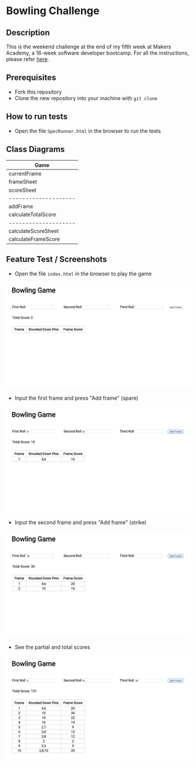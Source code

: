 # Bowling Challenge

Description
-------

This is the weekend challenge at the end of my fifth week at Makers Academy, a 16-week software developer bootcamp. For all the instructions, please refer [here](https://github.com/makersacademy/rps-challenge/blob/master/INSTRUCTIONS.md).

Prerequisites
-------

* Fork this repository
* Clone the new repository into your machine with ```git clone```

How to run tests
-------

* Open the file ```SpecRunner.html``` in the browser to run the tests

Class Diagrams
-------

| Game                |
| ---                 |
| currentFrame        |
| frameSheet          |
| scoreSheet          |
|-------------------- |
| addFrame            |
| calculateTotalScore |       
|-------------------- | 
| calculateScoreSheet |  
| calculateFrameScore |

Feature Test / Screenshots
-------

* Open the file ```index.html``` in the browser to play the game

![Homapage](./images/1-start.png)

* Input the first frame and press "Add frame" (spare)

![Spare](./images/2-spare.png)

* Input the second frame and press "Add frame" (strike)

![Strike](./images/3-strike.png)

* See the partial and total scores

![Final score](./images/4-final-score.png)